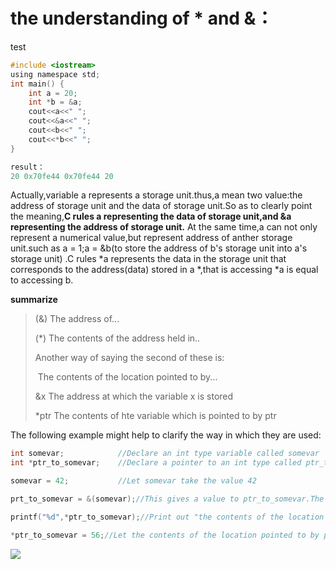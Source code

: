 # the understanding of * and &：

test

```C
#include <iostream> 
using namespace std;
int main() {
    int a = 20;
    int *b = &a;
    cout<<a<<" ";
    cout<<&a<<" ";
    cout<<b<<" ";
    cout<<*b<<" ";
}

result： 
20 0x70fe44 0x70fe44 20
```

Actually,variable a represents a storage unit.thus,a mean two value:the address of storage unit and the data of storage unit.So as to clearly point the meaning,**C rules a representing the data of storage unit,and &a representing the address of storage unit.** At the same time,a can not only represent a numerical value,but represent  address of anther storage unit.such as a = 1;a = &b(to store the address of b's storage unit into a's storage unit) .C rules *a represents the data in the storage unit that corresponds to the address(data) stored in a *,that is accessing *a is equal to accessing b.

**summarize**

> (&)		The address of...
>
> (*)		The contents of the address held in..
>
> Another way of saying the second of these is:
>
> ​		The contents of the location pointed to by...
>
> &x		The address at which the variable x is stored
>
> *ptr   	The contents of hte variable which is pointed to by ptr

The following example might help to clarify the way in which they are used:

```c
int somevar;			//Declare an int type variable called somevar
int *ptr_to_somevar;	//Declare a pointer to an int type called ptr_to_somevar

somevar = 42; 			//Let somevar take the value 42

prt_to_somevar = &(somevar);//This gives a value to ptr_to_somevar.The value is the address of the variable somevar.Notice that only at this stage does is become a pointer to the particular variable somevar.Before this,its fate is quite open.The declaration merely makes it a pointer which can point to any integer variable which is around

printf("%d",*ptr_to_somevar);//Print out "the contents of the location pointed to by prt_to_somevar"in other words somevar itself.So this will be just 42

*ptr_to_somevar = 56;//Let the contents of the location pointed to by ptr_to_somevar be 56.This is the same as the more direct statement
```

![](D:\Userlist\picture\computer\address2.png)